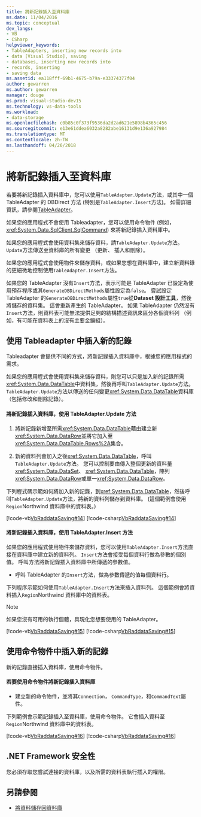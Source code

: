 ```yaml
---
title: 將新記錄插入至資料庫
ms.date: 11/04/2016
ms.topic: conceptual
dev_langs:
- VB
- CSharp
helpviewer_keywords:
- TableAdapters, inserting new records into
- data [Visual Studio], saving
- databases, inserting new records into
- records, inserting
- saving data
ms.assetid: ea118fff-69b1-4675-b79a-e33374377f04
author: gewarren
ms.author: gewarren
manager: douge
ms.prod: visual-studio-dev15
ms.technology: vs-data-tools
ms.workload:
- data-storage
ms.openlocfilehash: c0b85c0f373f9536da2d2ad621e5898b4365c456
ms.sourcegitcommit: e13e61ddea6032a8282abe16131d9e136a927984
ms.translationtype: MT
ms.contentlocale: zh-TW
ms.lasthandoff: 04/26/2018
---
```

# <a name="insert-new-records-into-a-database"></a>將新記錄插入至資料庫
若要將新記錄插入資料庫中，您可以使用`TableAdapter.Update`方法，或其中一個 TableAdapter 的 DBDirect 方法 (特別是`TableAdapter.Insert`方法)。 如需詳細資訊，請參閱[TableAdapter](../data-tools/create-and-configure-tableadapters.md)。

 如果您的應用程式不會使用 Tableadapter，您可以使用命令物件 (例如， <xref:System.Data.SqlClient.SqlCommand>) 來將新記錄插入資料庫中。

 如果您的應用程式會使用資料集來儲存資料，請`TableAdapter.Update`方法。 `Update`方法傳送至資料庫的所有變更 （更新、 插入和刪除）。

 如果您的應用程式會使用物件來儲存資料，或如果您想在資料庫中，建立新資料錄的更細微地控制使用`TableAdapter.Insert`方法。

 如果您的 TableAdapter 沒有`Insert`方法，表示可能是 TableAdapter 已設定為使用預存程序或其`GenerateDBDirectMethods`屬性設定為`false`。 嘗試設定 TableAdapter 的`GenerateDBDirectMethods`屬性`true`從**Dataset 設計工具**，然後將儲存的資料集。 這會重新產生的 TableAdapter。 如果 TableAdapter 仍然沒有`Insert`方法，則資料表可能無法提供足夠的結構描述資訊來區分各個資料列 （例如，有可能在資料表上的沒有主要金鑰組）。

## <a name="insert-new-records-by-using-tableadapters"></a>使用 Tableadapter 中插入新的記錄
 Tableadapter 會提供不同的方式，將新記錄插入資料庫中，根據您的應用程式的需求。

 如果您的應用程式會使用資料集來儲存資料，則您可以只是加入新的記錄所需<xref:System.Data.DataTable>中資料集，然後再呼叫`TableAdapter.Update`方法。 `TableAdapter.Update`方法以傳送的任何變更<xref:System.Data.DataTable>資料庫 （包括修改和刪除記錄）。

#### <a name="to-insert-new-records-into-a-database-by-using-the-tableadapterupdate-method"></a>將新記錄插入資料庫，使用 TableAdapter.Update 方法

1.  將新記錄新增至所需<xref:System.Data.DataTable>藉由建立新<xref:System.Data.DataRow>並將它加入至<xref:System.Data.DataTable.Rows%2A>集合。

2.  新的資料列會加入之後<xref:System.Data.DataTable>，呼叫`TableAdapter.Update`方法。 您可以控制要由傳入整個更新的資料量<xref:System.Data.DataSet>、 <xref:System.Data.DataTable>，陣列<xref:System.Data.DataRow>或單一<xref:System.Data.DataRow>。

 下列程式碼示範如何將加入新的記錄，到<xref:System.Data.DataTable>，然後呼叫`TableAdapter.Update`方法，將新的資料列儲存到資料庫。 (這個範例會使用`Region`Northwind 資料庫中的資料表。)

 [!code-vb[VbRaddataSaving#14](../data-tools/codesnippet/VisualBasic/insert-new-records-into-a-database_1.vb)]
 [!code-csharp[VbRaddataSaving#14](../data-tools/codesnippet/CSharp/insert-new-records-into-a-database_1.cs)]

#### <a name="to-insert-new-records-into-a-database-by-using-the-tableadapterinsert-method"></a>將新記錄插入資料庫，使用 TableAdapter.Insert 方法
如果您的應用程式使用物件來儲存資料，您可以使用`TableAdapter.Insert`方法直接在資料庫中建立新的資料列。 `Insert`方法會接受每個資料行做為參數的個別值。 呼叫方法將新記錄插入資料庫中所傳遞的參數值。

- 呼叫 TableAdapter 的`Insert`方法，做為參數傳遞的值每個資料行。

 下列程序示範如何使用`TableAdapter.Insert`方法來插入資料列。 這個範例會將資料插入`Region`Northwind 資料庫中的資料表。

 > [!NOTE]
 >  如果您沒有可用的執行個體，具現化您想要使用的 TableAdapter。

 [!code-vb[VbRaddataSaving#15](../data-tools/codesnippet/VisualBasic/insert-new-records-into-a-database_2.vb)]
 [!code-csharp[VbRaddataSaving#15](../data-tools/codesnippet/CSharp/insert-new-records-into-a-database_2.cs)]

## <a name="insert-new-records-by-using-command-objects"></a>使用命令物件中插入新的記錄
新的記錄直接插入資料庫，使用命令物件。

#### <a name="to-insert-new-records-into-a-database-by-using-command-objects"></a>若要使用命令物件將新記錄插入資料庫

-   建立新的命令物件，並將其`Connection`， `CommandType`，和`CommandText`屬性。

 下列範例會示範記錄插入至資料庫，使用命令物件。 它會插入資料至`Region`Northwind 資料庫中的資料表。

 [!code-vb[VbRaddataSaving#16](../data-tools/codesnippet/VisualBasic/insert-new-records-into-a-database_3.vb)]
 [!code-csharp[VbRaddataSaving#16](../data-tools/codesnippet/CSharp/insert-new-records-into-a-database_3.cs)]

## <a name="net-framework-security"></a>.NET Framework 安全性
 您必須存取您嘗試連接的資料庫，以及所需的資料表執行插入的權限。

## <a name="see-also"></a>另請參閱

- [將資料儲存回資料庫](../data-tools/save-data-back-to-the-database.md)